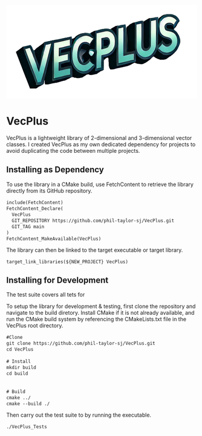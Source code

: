 ![Logo](https://raw.githubusercontent.com/phil-taylor-sj/images/main/vecplus-logo.png)

# VecPlus

VecPlus is a lightweight library of 2-dimensional and 3-dimensional vector classes.
I created VecPlus as my own dedicated dependency for projects to avoid duplicating
the code between multiple projects.



## Installing as Dependency

To use the library in a CMake build, use FetchContent to retrieve the library 
directly from its GitHub repository. 

```
include(FetchContent)
FetchContent_Declare(
  VecPlus
  GIT_REPOSITORY https://github.com/phil-taylor-sj/VecPlus.git
  GIT_TAG main
)
FetchContent_MakeAvailable(VecPlus)
```

The library can then be linked to the target executable or target library.

```
target_link_libraries(${NEW_PROJECT} VecPlus)
```

## Installing for Development

The test suite covers all tets for 

To setup the library for development & testing, first clone the repository and navigate to the build diretory. Install CMake if it is not already available, and run the CMake build system by referencing the CMakeLists.txt file in the VecPlus root directory.

```
#Clone
git clone https://github.com/phil-taylor-sj/VecPlus.git
cd VecPlus

# Install
mkdir build
cd build


# Build
cmake ../
cmake --build ./
```

Then carry out the test suite to by running the executable.

```
./VecPlus_Tests
```